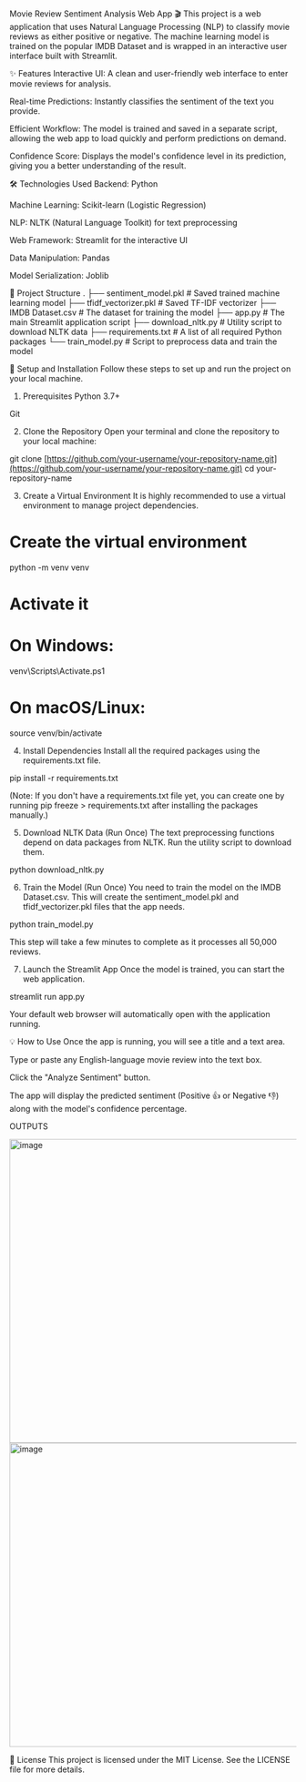 Movie Review Sentiment Analysis Web App 🎬
This project is a web application that uses Natural Language Processing (NLP) to classify movie reviews as either positive or negative. The machine learning model is trained on the popular IMDB Dataset and is wrapped in an interactive user interface built with Streamlit.

✨ Features
Interactive UI: A clean and user-friendly web interface to enter movie reviews for analysis.

Real-time Predictions: Instantly classifies the sentiment of the text you provide.

Efficient Workflow: The model is trained and saved in a separate script, allowing the web app to load quickly and perform predictions on demand.

Confidence Score: Displays the model's confidence level in its prediction, giving you a better understanding of the result.

🛠️ Technologies Used
Backend: Python

Machine Learning: Scikit-learn (Logistic Regression)

NLP: NLTK (Natural Language Toolkit) for text preprocessing

Web Framework: Streamlit for the interactive UI

Data Manipulation: Pandas

Model Serialization: Joblib

📂 Project Structure
.
├── sentiment_model.pkl    # Saved trained machine learning model
├── tfidf_vectorizer.pkl   # Saved TF-IDF vectorizer
├── IMDB Dataset.csv       # The dataset for training the model
├── app.py                 # The main Streamlit application script
├── download_nltk.py       # Utility script to download NLTK data
├── requirements.txt       # A list of all required Python packages
└── train_model.py         # Script to preprocess data and train the model

🚀 Setup and Installation
Follow these steps to set up and run the project on your local machine.

1. Prerequisites
Python 3.7+

Git

2. Clone the Repository
Open your terminal and clone the repository to your local machine:

git clone [https://github.com/your-username/your-repository-name.git](https://github.com/your-username/your-repository-name.git)
cd your-repository-name

3. Create a Virtual Environment
It is highly recommended to use a virtual environment to manage project dependencies.

# Create the virtual environment
python -m venv venv

# Activate it
# On Windows:
venv\Scripts\Activate.ps1
# On macOS/Linux:
source venv/bin/activate

4. Install Dependencies
Install all the required packages using the requirements.txt file.

pip install -r requirements.txt

(Note: If you don't have a requirements.txt file yet, you can create one by running pip freeze > requirements.txt after installing the packages manually.)

5. Download NLTK Data (Run Once)
The text preprocessing functions depend on data packages from NLTK. Run the utility script to download them.

python download_nltk.py

6. Train the Model (Run Once)
You need to train the model on the IMDB Dataset.csv. This will create the sentiment_model.pkl and tfidf_vectorizer.pkl files that the app needs.

python train_model.py

This step will take a few minutes to complete as it processes all 50,000 reviews.

7. Launch the Streamlit App
Once the model is trained, you can start the web application.

streamlit run app.py

Your default web browser will automatically open with the application running.

💡 How to Use
Once the app is running, you will see a title and a text area.

Type or paste any English-language movie review into the text box.

Click the "Analyze Sentiment" button.

The app will display the predicted sentiment (Positive 👍 or Negative 👎) along with the model's confidence percentage.

OUTPUTS


<img width="639" height="534" alt="image" src="https://github.com/user-attachments/assets/b4d4065f-3b84-45f9-af1b-75329c6b3213" />


<img width="639" height="534" alt="image" src="https://github.com/user-attachments/assets/4a9a3c0e-21cf-48ad-9fa1-6a674f91b91d" />




📄 License
This project is licensed under the MIT License. See the LICENSE file for more details.
